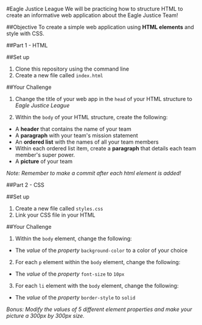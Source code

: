 #Eagle Justice League
We will be practicing how to structure HTML to create an informative web application about the Eagle Justice Team!


##Objective
To create a simple web application using **HTML elements** and style with CSS.


##Part 1 - HTML
>
##Set up
1. Clone this repository using the command line
2. Create a new file called `index.html`
>
##Your Challenge
1. Change the title of your web app in the `head` of your HTML structure to _Eagle Justice League_
>
2. Within the `body` of your HTML structure, create the following:
  + A **header** that contains the name of your team
  + A **paragraph** with your team's mission statement
  + An **ordered list** with the names of all your team members
  + Within each ordered list item, create a **paragraph** that details each team member's super power.
  + A **picture** of your team


_Note: Remember to make a commit after each html element is added!_

##Part 2 - CSS
>
##Set up
1. Create a new file called `styles.css`
2. Link your CSS file in your HTML
>
>
##Your Challenge
>
1. Within the `body` element, change the following:
  + The _value_ of the _property_ `background-color` to a color of your choice
>
2. For each `p` element within the `body` element, change the following:
  + The _value_ of the _property_ `font-size` to `10px`
>
3. For each `li` element with the `body` element, change the following:
  + The _value_ of the _property_ `border-style` to `solid`
>
_Bonus: Modify the values of 5 different element properties and make your picture a 300px by 300px size._

